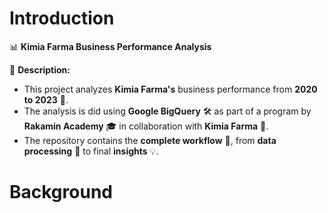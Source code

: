# Introduction
📊 **Kimia Farma Business Performance Analysis**

📌 **Description:**
- This project analyzes **Kimia Farma's** business performance from **2020 to 2023** 📅.
- The analysis is did using **Google BigQuery** 🛠️ as part of a program by **Rakamin Academy** 🎓 in collaboration with **Kimia Farma** 🏥.
- The repository contains the **complete workflow** 🔄, from **data processing** 🧩 to final **insights** 💡.

# Background

